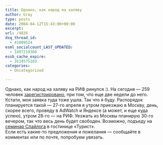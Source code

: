 ```yaml
---
title: Однако, как народ на халяву
author: Gray
type: posts
date: 2004-04-12T15:43:00+00:00
excerpt:
url: /4826
dsq_thread_id:
  - 41009524
esml_socialcount_LAST_UPDATED:
  - 1497219368
essb_cache_expire:
  - 1614575103
categories:
  - Uncategorized

---
```








Однако, как народ на халяву на РИФ ринулся :). На сегодня &#8212; 259 человек <a href="http://www.rif.ru/2004/index.php?t=12" target="_blank">зарегистрировано</a>, при том, что еще две недели до него.  
Кстати, моя заявка туда тоже ушла. Так что я буду. Распорядок планируется такой &#8212; 27-го апреля я утром приезжаю в Москву, день, скорее всего, проведу в AdWatch и Яндексе (а может, и еще куда успею), утром 28-го &#8212; на РИФ. Уезжать из Москвы планирую 30-го вечером, так что весь день будет свободен. Возможно, подъеду на <a href="http://seminar.spylog.ru/?cmd=seminar&#038;part=2/1" target="_blank">семинар Спайлога</a> в гостинице &#171;Турист&#187;.  
Если есть какие-то предложения и пожелания &#8212; сообщайте в комментах или по почте, попробуем увязать.